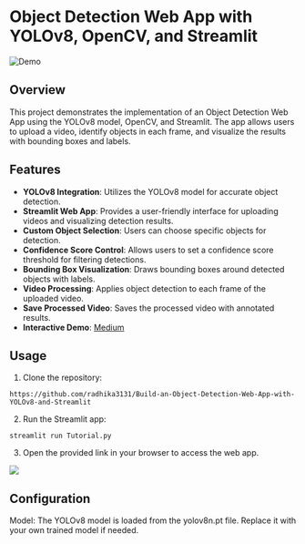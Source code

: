 # Object Detection Web App with YOLOv8, OpenCV, and Streamlit

![Demo](https://github.com/radhika3131/Build-an-Object-Detection-Web-App-with-YOLOv8-and-Streamlit/assets/102825662/3bde145b-b72a-4a0a-bd64-86404e038f73)



## Overview

This project demonstrates the implementation of an Object Detection Web App using the YOLOv8 model, OpenCV, and Streamlit. The app allows users to upload a video, identify objects in each frame, and visualize the results with bounding boxes and labels.

## Features

- **YOLOv8 Integration**: Utilizes the YOLOv8 model for accurate object detection.
- **Streamlit Web App**: Provides a user-friendly interface for uploading videos and visualizing detection results.
- **Custom Object Selection**: Users can choose specific objects for detection.
- **Confidence Score Control**: Allows users to set a confidence score threshold for filtering detections.
- **Bounding Box Visualization**: Draws bounding boxes around detected objects with labels.
- **Video Processing**: Applies object detection to each frame of the uploaded video.
- **Save Processed Video**: Saves the processed video with annotated results.
- **Interactive Demo**: [ Medium ](https://medium.com/@radhikaramsen3131/build-an-object-detection-webapp-with-yolov8-and-streamlit-29dd2d09be26)


## Usage

1. Clone the repository:

```
https://github.com/radhika3131/Build-an-Object-Detection-Web-App-with-YOLOv8-and-Streamlit
```

2. Run the Streamlit app:
   
```
streamlit run Tutorial.py

```
3. Open the provided link in your browser to access the web app.

![](https://github.com/radhika3131/Build-an-Object-Detection-Web-App-with-YOLOv8-and-Streamlit/assets/102825662/f4e49515-6bd0-4812-861c-f66eb61211e8)




## Configuration
Model: The YOLOv8 model is loaded from the yolov8n.pt file. Replace it with your own trained model if needed.
